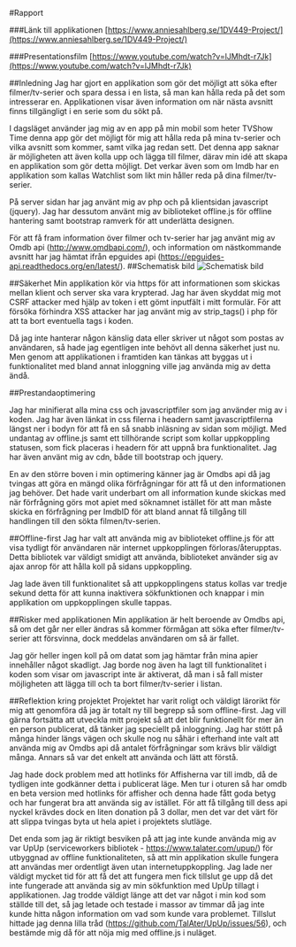 #Rapport

###Länk till applikationen
[https://www.anniesahlberg.se/1DV449-Project/](https://www.anniesahlberg.se/1DV449-Project/)

###Presentationsfilm
[https://www.youtube.com/watch?v=lJMhdt-r7Jk](https://www.youtube.com/watch?v=lJMhdt-r7Jk)

##Inledning
Jag har gjort en applikation som gör det möjligt att söka efter filmer/tv-serier och spara dessa i en lista, så man kan hålla reda på det som intresserar en.
Applikationen visar även information om när nästa avsnitt finns tillgängligt i en serie som du sökt på.

I dagsläget använder jag mig av en app på min mobil som heter TVShow Time denna app gör det möjligt för mig att hålla reda på mina tv-serier och vilka avsnitt som kommer, samt vilka jag redan sett. Det denna app saknar är möjligheten att även kolla upp och lägga till filmer, därav  min idé att skapa en applikation som gör detta möjligt. 
Det verkar även som om Imdb har en applikation som kallas Watchlist som likt min håller reda på dina filmer/tv-serier.

På server sidan har jag använt mig av php och på klientsidan javascript (jquery). 
Jag har dessutom använt mig av biblioteket offline.js för offline hantering samt bootstrap ramverk för att underlätta designen. 

För att få fram information över filmer och tv-serier har jag använt mig av Omdb api (http://www.omdbapi.com/), och information om nästkommande avsnitt har jag hämtat ifrån epguides api (https://epguides-api.readthedocs.org/en/latest/). 
##Schematisk bild
![Schematisk bild](https://github.com/as223my/1DV449-Projekt-as223my/blob/master/SchematiskBild.png)

##Säkerhet
Min applikation kör via https för att informationen som skickas mellan klient och server ska vara krypterad. 
Jag har även skyddat mig mot CSRF attacker med hjälp av token i ett gömt inputfält i mitt formulär. För att försöka förhindra XSS attacker har jag använt mig av strip_tags() i php för att ta bort eventuella tags i koden.

Då jag inte hanterar någon känslig data eller skriver ut något som postas av användaren, så hade jag egentligen inte behövt all denna säkerhet just nu. Men genom att applikationen i framtiden kan tänkas att byggas ut i funktionalitet med bland annat inloggning ville jag använda mig av detta ändå. 

##Prestandaoptimering

Jag har minifierat alla mina css och javascriptfiler som jag använder mig av i koden. 
Jag har även länkat in css filerna i headern samt javascriptfilerna längst ner i bodyn för att få en så snabb inläsning av sidan som möjligt. 
Med undantag av offline.js samt ett tillhörande script som kollar uppkoppling statusen, som fick placeras i headern för att uppnå bra funktionalitet. Jag har även använt mig av cdn, både till bootstrap och jquery.  

En av den större boven i min optimering känner jag är Omdbs api då jag tvingas att göra en mängd olika förfrågningar för att få ut den informationen jag behöver. 
Det hade varit underbart om all information kunde skickas med när förfrågning görs mot apiet med söknamnet istället för att man måste skicka en förfrågning per ImdbID för att bland annat få tillgång till handlingen till den sökta filmen/tv-serien. 

##Offline-first
Jag har valt att använda mig av biblioteket offline.js för att visa tydligt för användaren när internet uppkopplingen förloras/återupptas. Detta bibliotek var väldigt smidigt att använda, biblioteket använder sig av ajax anrop för att hålla koll på sidans uppkoppling.

Jag lade även till funktionalitet så att uppkopplingens status kollas var tredje sekund detta för att kunna inaktivera sökfunktionen och knappar i min applikation om uppkopplingen skulle tappas.

##Risker med applikationen
Min applikation är helt beroende av Omdbs api, så om det går ner eller ändras så kommer förmågan att söka efter filmer/tv-serier att försvinna, dock meddelas användaren om så är fallet.

Jag gör heller ingen koll på om datat som jag hämtar från mina apier innehåller något skadligt. Jag borde nog även ha lagt till funktionalitet i koden som visar om javascript inte är aktiverat, då man i så fall mister möjligheten att lägga till och ta bort filmer/tv-serier i listan. 

##Reflektion kring projektet
Projektet har varit roligt och väldigt lärorikt för mig att genomföra då jag är totalt ny till begrepp så som offline-first.
Jag vill gärna fortsätta att utveckla mitt projekt så att det blir funktionellt för mer än en person publicerat, då tänker jag speciellt på inloggning. 
Jag har stött på många hinder längs vägen och skulle nog nu såhär i efterhand inte valt att använda mig av Omdbs api då antalet förfrågningar som krävs blir väldigt många. Annars så var det enkelt att använda och lätt att förstå. 

Jag hade dock problem med att hotlinks för Affisherna var till imdb, då de tydligen inte godkänner detta i publicerat läge. Men tur i oturen så har omdb en beta version med hotlinks för affisher och denna hade fått goda betyg och har fungerat bra att använda sig av istället. För att få tillgång till dess api nyckel krävdes dock en liten donation på 3 dollar, men det var det värt för att slippa tvingas byta ut hela apiet i projektets slutläge. 

Det enda som jag är riktigt besviken på att jag inte kunde använda mig av var UpUp (serviceworkers bibliotek - https://www.talater.com/upup/) för utbyggnad av offline funktionaliteten, så att min applikation skulle fungera att användas mer ordentligt även utan internetuppkoppling. Jag lade ner väldigt mycket tid för att få det att fungera men fick tillslut ge upp då det inte fungerade att använda sig av min sökfunktion med UpUp tillagt i applikationen. 
Jag trodde väldigt länge att det var något i min kod som ställde till det, så jag letade och testade i massor av timmar då jag inte kunde hitta någon information om vad som kunde vara problemet. Tillslut hittade jag denna lilla tråd (https://github.com/TalAter/UpUp/issues/56), och bestämde mig då för att nöja mig med offline.js i nuläget.
